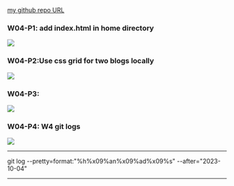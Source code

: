 [my github repo URL](https://github.com/github212410368/1121-sweb-demo-212410368.git)

### W04-P1: add index.html in home directory

![](w04-p1.png)


### W04-P2:Use css grid for two blogs locally

![](w04-p2.png)



### W04-P3:

![](w04-p3.png)



### W04-P4: W4 git logs

![](w04-p4.png)

---

git log --pretty=format:"%h%x09%an%x09%ad%x09%s" --after="2023-10-04"

---
